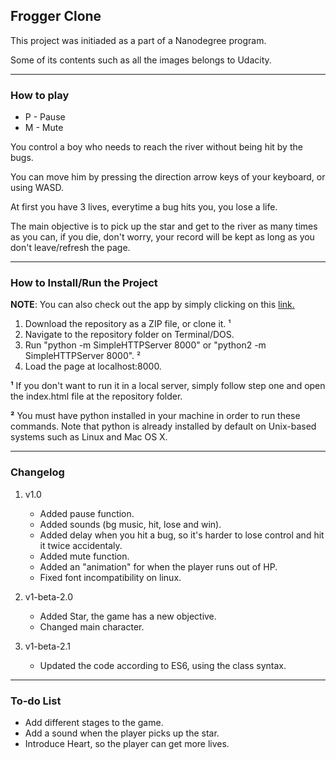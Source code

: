 ## Frogger Clone

This project was initiaded as a part of a Nanodegree program.

Some of its contents such as all the images belongs to Udacity.

-------------------
### How to play


- P - Pause
- M - Mute

You control a boy who needs to reach the river without being hit by the bugs. 

You can move him by pressing the direction arrow keys of your keyboard, or using WASD.

At first you have 3 lives, everytime a bug hits you, you lose
a life.

The main objective is to pick up the star and get to the river as many times as you
can, if you die, don't worry, your record will be kept as long as you don't leave/refresh the page.

------------------------------------
### How to Install/Run the Project

**NOTE**: You can also check out the app by simply clicking on this [link.](https://leodlca.github.io/frogger-clone)

1. Download the repository as a ZIP file, or clone it. ¹
2. Navigate to the repository folder on Terminal/DOS.
3. Run "python -m SimpleHTTPServer 8000" or "python2 -m SimpleHTTPServer 8000". ²
4. Load the page at localhost:8000.

**¹** If you don't want to run it in a local server, simply follow step one and open the index.html file at the repository folder.

**²** You must have python installed in your machine in order to run these commands. Note that python is already installed by default on Unix-based systems such as Linux and Mac OS X.

----------------------------------
### Changelog

1. v1.0
	- Added pause function.
	- Added sounds (bg music, hit, lose and win).
	- Added delay when you hit a bug, so it's harder to lose control and hit it twice accidentaly.
	- Added mute function.
	- Added an "animation" for when the player runs out of HP.
	- Fixed font incompatibility on linux.

2. v1-beta-2.0
	- Added Star, the game has a new objective.
	- Changed main character.
	
3. v1-beta-2.1
	- Updated the code according to ES6, using the class syntax.

---------------------------------
### To-do List

- Add different stages to the game.
- Add a sound when the player picks up the star.
- Introduce Heart, so the player can get more lives.
